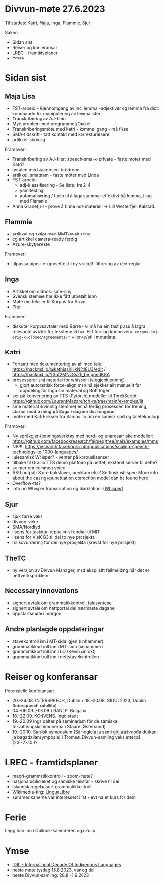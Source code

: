 # Divvun-møte 27.6.2023

Til stades: Katri, Maja, Inga, Flammie, Sjur

Saker:

* Sidan sist
* Reiser og konferansar
* LREC - framtidsplaner
* Ymse

# Sidan sist

## Maja Lisa

* FST-arbeid - Gjennomgang av inc. lemma -adjektiver og lemma fra dict: kommando for manipulering av lemmalister 
* Transkribering av AJ-filer:
* Mye problem med programmet/Orakel
* Transkriberingsmöte med katri - komme igang - må fikse
* SMA-tidskrift - tatt kontakt med korrekturlesere
* artikkel-skriving 
  
Framover:
* Transkribering av AJ-filer: speech-sma-x-private - faste möter med Katri?
* avtalen med Jacobsen-brödrene
* artikkel, smagram - faste möter med Linda
* FST-arbeid: 
    * adj-klassifisering - Se liste: fra 2-4
    * yamltesting
    * automatisering / hjelp til å laga stammar effektivt frå lemma, i lag med Flammie
* Anna Granefjell - pröve å finne noe materiell -> Lill Westerfjell Kalstad. 

## Flammie

* artikkel og skript med NMT-evaluering
* cg artikkel camera-ready ferdig
* Azure-skytjeneste

Framover:
- tilpassa pipeline-oppsettet til ny vislcg3-filtrering av dev-reglar

  
## Inga

* Artikkel om ordbok: sme-smj
* Svensk stemme har ikke fått utbetalt lønn
* Møte om tekster til Korpus fra Árran
* Phd

Framover:
- diskuter korpusavtaler med Børre - vi må ha ein fast plass å lagra relevante avtaler for tekstene vi har. Eitt forslag kunne vera: `corpus-smj-orig-x-closed/agreements/*` + lenke/sti i metadata.

## Katri

* Fortsatt med dokumentering av alt med tale: <https://hackmd.io/@kathiasi/HkN5tl8U3/edit> / <https://hackmd.io/Y3of2MNzSs2h_bmpnndK8A>
* prosesserer smj material for whisper (talegjenkjenning)
    * gjort automatisk force-align men nå sjekker allt manuellt før oppdeling for Inga sin material og Britt Inger
* ser på konvertering av TTS (Pytorch) modeller til TorchScript: https://github.com/LaurentMazare/tch-rs/tree/main/examples/jit
* sme material (kvinnlig stemme) er nå ferdig prosessert for trening, starter med trening på Saga i dag om det fungerer
* møte med Kati Eriksen fra Samas.no om en samisk spill og taleteknologi

Framover:
* Ny språkgjenkjenningsverktøy med nord- og enaresamiske modeller: https://github.com/facebookresearch/fairseq/tree/main/examples/mms
* NB!!!: https://research.facebook.com/publications/scaling-speech-technology-to-1000-languages/
* lulesamisk Whisper? - venter på korpuslisenser
* tilbake til Gradio TTS demo platform på nettet, eksternt server til dette?
* se mer om common voice
* ASR output: Store bokstaver, punktum etc.? Se finsk whisper: More info about the casing+punctuation correction model can be found [here](https://huggingface.co/Finnish-NLP/t5-small-nl24-casing-punctuation-correction)
* Overflow-tts?
* info on Whisper transcription og diarization: ([Whisper](https://lablab.ai/t/whisper-transcription-and-speaker-identification))

## Sjur

- sjuk førre veka
- divvun-veke
- SMA/Nordlyd
- lisens for tastatur-repoa ⇒ vi endrar til MIT
- lisens for VislCG3 til dei to nye prosjekta
- risikovurdering for dei nye prosjekta (krevst for nye prosjekt)

## TheTC

* ny versjon av Divvun Manager, med eksplisitt feilmelding når det er nettverksproblem

## Necessary Innovations

- signert avtale om grammatikkontroll, talesyntese
- signert avtale om nettportal dei nærmaste dagane
- oppstartsmøte i morgon

## Andre planlagde oppdateringar

* stavekontroll inn i MT-sida igjen (unhammer)
* grammatikkontroll inn i MT-sida (unhammer)
* grammatikkontroll inn i LO (Kevin sin oxt)
* grammatikkontroll inn i nettstavekontrollen

# Reiser og konferansar

Potensielle konferansar:

* 20.-24.08. INTERSPEECH, Dublin + 18.-20.08. SIGUL2023, Dublin (Interspeech satellite)
* 04.-06.09.(-08.09.) RANLP. Bulgaria
* 18.-22.09. KONVENS. Ingolstadt
* 19.-20.09 Inga deltar på seminarium för de samiska förvaltningskommunerna i Staare (Østersund)
* 19.-20.10. Samisk symposium (Sámegiela ja sámi girjjálašvuođa dutkan- ja bagadallansymposia) i Tromsø, Divvun-samling veka etterpå (23.-27.10.)?

# LREC - framtidsplaner

* maori-grammatikkontroll - zoom-møte?
* nasjonalbiblioteket og samiske tekstar - skrive til dei
* islandsk regelbasert grammatikkontroll
* Wikimedia-ting: [LinguaLibre](https://lingualibre.org/wiki/LinguaLibre:Main_Page)
* søramerikanerne var interessert i fst - evt ha et kurs for dem

# Ferie

Legg han inn i Outlook-kalenderen og i Zulip.

# Ymse

* [IDIL - International Decade Of Indigenous Languages](https://fpcc.ca/stories/the-decade-of-indigenous-languages/)
* neste møte tysdag 15.8.2023, vanleg tid
* neste Divvun-samling: 28.8.-1.9.2023
